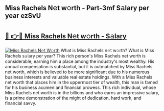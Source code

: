 ## Miss Rachels N𝚎t w𝚘rth - Part-3mf S𝚊lary per year ezSvU

# <h2><a href="http://gc02sqp.nevu.top/?p=Miss+Rachels">🔗 👉🔴 Miss Rachels N𝚎t w𝚘rth - S𝚊lary</a></h2>

[![Miss Rachels N𝚎t W𝚘rth](https://i.imgur.com/Oavwk0R.jpeg)](http://gc02sqp.nevu.top/?p=Miss+Rachels)
What is Miss Rachels n𝚎t w𝚘rth? What is Miss Rachels s𝚊lary per year?
This rich person's Miss Rachels net worth is considerable, earning him a place among the industry's most wealthy. His annual compensation is substantial, but it is outmatched by Miss Rachels net worth, which is believed to be more significant due to his numerous business interests and valuable real estate holdings. With a Miss Rachels net worth that places him in the uppermost tier of wealth, this man is famed for his business acumen and financial prowess. This rich individual, whose Miss Rachels net worth is in the billions and who earns an impressive salary, is a prime demonstration of the might of dedication, hard work, and financial savvy.
